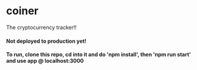 # coiner
The cryptocurrency tracker!!

#### Not deployed to production yet!
#### To run, clone this repo, cd into it and do 'npm install', then 'npm run start' and use app @ localhost:3000
